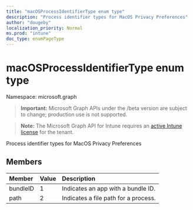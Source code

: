 ```yaml
---
title: "macOSProcessIdentifierType enum type"
description: "Process identifier types for MacOS Privacy Preferences"
author: "dougeby"
localization_priority: Normal
ms.prod: "intune"
doc_type: enumPageType
---
```


# macOSProcessIdentifierType enum type

Namespace: microsoft.graph

> **Important:** Microsoft Graph APIs under the /beta version are subject to change; production use is not supported.

> **Note:** The Microsoft Graph API for Intune requires an [active Intune license](https://go.microsoft.com/fwlink/?linkid=839381) for the tenant.

Process identifier types for MacOS Privacy Preferences

## Members
|Member|Value|Description|
|:---|:---|:---|
|bundleID|1|Indicates an app with a bundle ID.|
|path|2|Indicates a file path for a process.|






